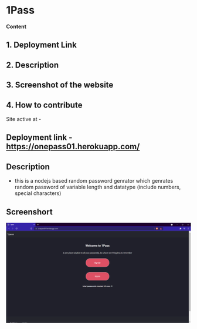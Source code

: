 # 1Pass

**Content**
## 1. Deployment Link
## 2. Description
## 3. Screenshot of the website
## 4. How to contribute
Site active at - 
## Deployment link - https://onepass01.herokuapp.com/


## Description
 - this is a nodejs based random password genrator which genrates random password of variable length and datatype    (include numbers, special characters)  
 ## Screenshort
 ![image](https://github.com/Priyanshu-rajput-01/1pass/blob/master/assets/screenshort.png?raw=true)
 
 
